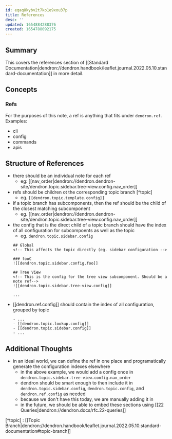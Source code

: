 ```yaml
---
id: eqaq8kybv2t7ko1e9xou37p
title: References
desc: ''
updated: 1654884288376
created: 1654788092175
---
```


## Summary

This covers the references section of [[Standard Documentation|dendron://dendron.handbook/leaflet.journal.2022.05.10.standard-documentation]] in more detail.

## Concepts

### Refs
For the purposes of this note, a ref is anything that fits under `dendron.ref`. Examples:
- cli
- config
- commands
- apis

## Structure of References
- there should be an individual note for each ref
    - eg: [[nav_order|dendron://dendron.dendron-site/dendron.topic.sidebar.tree-view.config.nav_order]]
- refs should be children ot the corresponding topic branch [^topic]
    - eg. `[[dendron.topic.template.config]]`
- if a topic branch has subcomponents, then the ref should be the child of the closest matching subcomponent
    - eg. [[nav_order|dendron://dendron.dendron-site/dendron.topic.sidebar.tree-view.config.nav_order]]
- the config that is the direct child of a topic branch should have the index of all configuration for subcompoents as well as the topic
    - eg. `dendron.topic.sidebar.config`
    ```
    ## Global
    <!-- This affects the topic directly (eg. sidebar configuration -->

    ### fooC
    ![[dendron.topic.sidebar.config.foo]]

    ## Tree View
    <!-- This is the config for the tree view subcomponent. Should be a note ref-->
    ![[dendron.topic.sidebar.tree-view.config]]

    ...
    ```
- [[dendron.ref.config]] should contain the index of all configuration, grouped by topic 
    ```
    - ...
    - [[dendron.topic.lookup.config]]
    - [[dendron.topic.sidebar.config]]
    - ...
    ```

## Additional Thoughts
- in an ideal world, we can define the ref in one place and programatically generate the configuration indexes elsewhere 
    - in the above example, we would add a config once in `dendron.topic.sidebar.tree-view.config.nav_order`
    - dendron should be smart enough to then include it in `dendron.topic.sidebar.config`, `dendron.topic.config`, and `dendron.ref.config` as needed
    - because we don't have this today, we are manually adding it in
    - in the future, we should be able to embed these sections using [[22 Queries|dendron://dendron.docs/rfc.22-queries]]


[^topic] : [[Topic Branch|dendron://dendron.handbook/leaflet.journal.2022.05.10.standard-documentation#topic-branch]]
